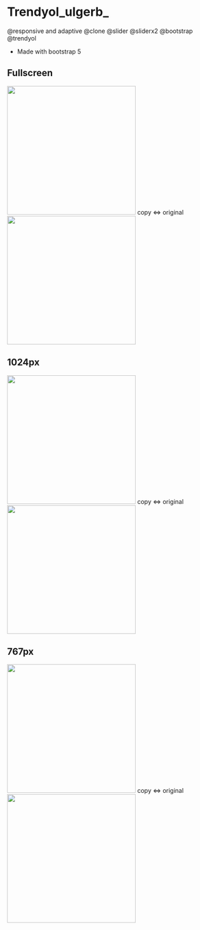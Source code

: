 # Trendyol_ulgerb_
@responsive and adaptive @clone @slider @sliderx2 @bootstrap @trendyol
- Made with bootstrap 5

## Fullscreen
<img src='https://user-images.githubusercontent.com/98836519/172970481-ceea133e-671f-4149-bc70-6ee1537070bc.jpg' width='300'> copy <=> original <img src='https://user-images.githubusercontent.com/98836519/172970505-0f74be24-198e-49da-ab56-9b3befd7889e.jpg' width='300'>

## 1024px

<img src='https://user-images.githubusercontent.com/98836519/172970488-3cf52c52-90ab-4d57-96d6-484bae1dc44a.jpg' width='300'> copy <=> original <img src='https://user-images.githubusercontent.com/98836519/172970510-a080dd68-f549-451e-8ec1-6d4f0dad4e63.jpg' width='300'>

## 767px

<img src='https://user-images.githubusercontent.com/98836519/172970493-200402b2-9a25-4217-b70c-ef0f7cf667f9.jpg' width='300'> copy <=> original <img src='https://user-images.githubusercontent.com/98836519/172970516-af6280ca-2ee5-4894-a1da-2e049df68bb5.jpg' width='300'>
